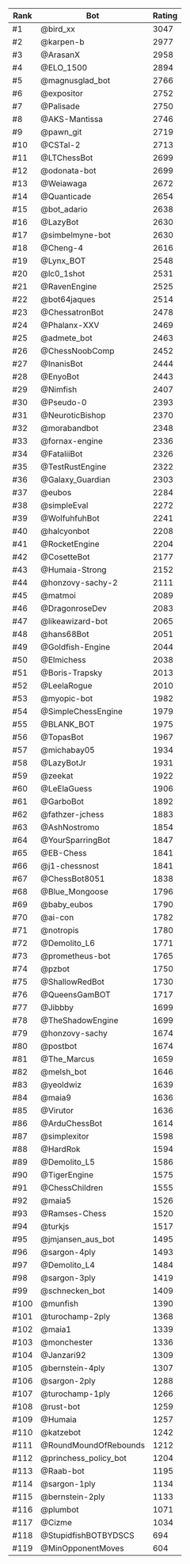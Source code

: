 Rank|Bot|Rating
---|---|---
#1|@bird_xx|3047
#2|@karpen-b|2977
#3|@ArasanX|2958
#4|@ELO_1500|2894
#5|@magnusglad_bot|2766
#6|@expositor|2752
#7|@Palisade|2750
#8|@AKS-Mantissa|2746
#9|@pawn_git|2719
#10|@CSTal-2|2713
#11|@LTChessBot|2699
#12|@odonata-bot|2699
#13|@Weiawaga|2672
#14|@Quanticade|2654
#15|@bot_adario|2638
#16|@LazyBot|2630
#17|@simbelmyne-bot|2630
#18|@Cheng-4|2616
#19|@Lynx_BOT|2548
#20|@lc0_1shot|2531
#21|@RavenEngine|2525
#22|@bot64jaques|2514
#23|@ChessatronBot|2478
#24|@Phalanx-XXV|2469
#25|@admete_bot|2463
#26|@ChessNoobComp|2452
#27|@InanisBot|2444
#28|@EnyoBot|2443
#29|@Nimfish|2407
#30|@Pseudo-0|2393
#31|@NeuroticBishop|2370
#32|@morabandbot|2348
#33|@fornax-engine|2336
#34|@FataliiBot|2326
#35|@TestRustEngine|2322
#36|@Galaxy_Guardian|2303
#37|@eubos|2284
#38|@simpleEval|2272
#39|@WolfuhfuhBot|2241
#40|@halcyonbot|2208
#41|@RocketEngine|2204
#42|@CosetteBot|2177
#43|@Humaia-Strong|2152
#44|@honzovy-sachy-2|2111
#45|@matmoi|2089
#46|@DragonroseDev|2083
#47|@likeawizard-bot|2065
#48|@hans68Bot|2051
#49|@Goldfish-Engine|2044
#50|@Elmichess|2038
#51|@Boris-Trapsky|2013
#52|@LeelaRogue|2010
#53|@myopic-bot|1982
#54|@SimpleChessEngine|1979
#55|@BLANK_BOT|1975
#56|@TopasBot|1967
#57|@michabay05|1934
#58|@LazyBotJr|1931
#59|@zeekat|1922
#60|@LeElaGuess|1906
#61|@GarboBot|1892
#62|@fathzer-jchess|1883
#63|@AshNostromo|1854
#64|@YourSparringBot|1847
#65|@EB-Chess|1841
#66|@j1-chessnost|1841
#67|@ChessBot8051|1838
#68|@Blue_Mongoose|1796
#69|@baby_eubos|1790
#70|@ai-con|1782
#71|@notropis|1780
#72|@Demolito_L6|1771
#73|@prometheus-bot|1765
#74|@pzbot|1750
#75|@ShallowRedBot|1730
#76|@QueensGamBOT|1717
#77|@Jibbby|1699
#78|@TheShadowEngine|1699
#79|@honzovy-sachy|1674
#80|@postbot|1674
#81|@The_Marcus|1659
#82|@melsh_bot|1646
#83|@yeoldwiz|1639
#84|@maia9|1636
#85|@Virutor|1636
#86|@ArduChessBot|1614
#87|@simplexitor|1598
#88|@HardRok|1594
#89|@Demolito_L5|1586
#90|@TigerEngine|1575
#91|@ChessChildren|1555
#92|@maia5|1526
#93|@Ramses-Chess|1520
#94|@turkjs|1517
#95|@jmjansen_aus_bot|1495
#96|@sargon-4ply|1493
#97|@Demolito_L4|1484
#98|@sargon-3ply|1419
#99|@schnecken_bot|1409
#100|@munfish|1390
#101|@turochamp-2ply|1368
#102|@maia1|1339
#103|@monchester|1336
#104|@Janzari92|1309
#105|@bernstein-4ply|1307
#106|@sargon-2ply|1288
#107|@turochamp-1ply|1266
#108|@rust-bot|1259
#109|@Humaia|1257
#110|@katzebot|1242
#111|@RoundMoundOfRebounds|1212
#112|@princhess_policy_bot|1204
#113|@Raab-bot|1195
#114|@sargon-1ply|1134
#115|@bernstein-2ply|1133
#116|@plumbot|1071
#117|@Cizme|1034
#118|@StupidfishBOTBYDSCS|694
#119|@MinOpponentMoves|604
